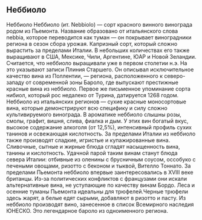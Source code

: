 ## Неббиоло 

Неббиоло
Неббиоло (ит. Nebbiolo) — сорт красного винного винограда родом из Пьемонта. Название образовано от итальянского слова nebbia, которое переводится как туман — он покрывает виноградники региона в сезон сбора урожая. Капризный сорт, который сложно вырастить за пределами Италии. В небольших количествах его также выращивают в США, Мексике, Чили, Аргентине, ЮАР и Новой Зеландии.
Считается, что неббиоло выращивали уже в первом столетии н.э. На это указывают записи Плиния Старшего. Он описывал исключительное качество вина из Поллентии, — региона, расположенного к северо-западу от современной зоны Бароло, где выпускают престижные красные вина из неббиоло. Первое же письменное упоминание сорта нибиол, который рос недалеко от Турина, датируется 1268 годом.
Неббиоло из итальянских регионов — сухие красные моносортовые вина, которые демонстрируют всю специфику и силу сложно культивируемого винограда. В ароматике неббиоло слышны розы, смолы, графит, вишня, слива, фиалка и дым.
У этих вин богатый вкус, высокое содержание алкоголя (от 12,5%), интенсивный профиль сухих танинов и освежающая кислотность. За пределами Италии из неббиоло также производят сладкие, игристые и купажированные вина.
Сливочные, сытные и жирные блюда сгладят насыщенность вина, танины и кислотность. Удачной парой таким винам станут блюда севера Италии: отбивные из оленины с брусничным соусом, оссобуко с печеными овощами, ризотто с беконом и тыквой, Вителло Тоннато.
За пределами Пьемонта неббиоло впервые заинтересовались в XVIII веке британцы. Из-за политических конфликтов с французами они искали альтернативные вина, не уступающие по качеству винам Бордо.
Леса и осенние туманы Пьемонта идеальны для трюфелей.Черные трюфели здесь жарят, а белые едят сырыми, добавляют в ризотто и пасту.
Из неббиоло производят вино, занесенное в список Всемирного наследия ЮНЕСКО. Это легендарное бароло из одноименного региона.
